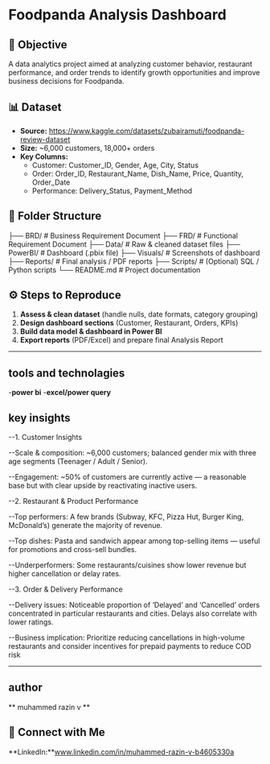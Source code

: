 # Foodpanda Analysis Dashboard

## 📌 Objective
A data analytics project aimed at analyzing customer behavior, restaurant performance, and order trends to identify growth opportunities and improve business decisions for Foodpanda.

## 📊 Dataset
- **Source:** https://www.kaggle.com/datasets/zubairamuti/foodpanda-review-dataset  
- **Size:** ~6,000 customers, 18,000+ orders  
- **Key Columns:**  
  - Customer: Customer_ID, Gender, Age, City, Status  
  - Order: Order_ID, Restaurant_Name, Dish_Name, Price, Quantity, Order_Date  
  - Performance: Delivery_Status, Payment_Method  

## 📁 Folder Structure
├── BRD/ # Business Requirement Document
├── FRD/ # Functional Requirement Document
├── Data/ # Raw & cleaned dataset files
├── PowerBI/ # Dashboard (.pbix file)
├── Visuals/ # Screenshots of dashboard
├── Reports/ # Final analysis / PDF reports
├── Scripts/ # (Optional) SQL / Python scripts
└── README.md # Project documentation




## ⚙️ Steps to Reproduce
1. **Assess & clean dataset** (handle nulls, date formats, category grouping)  
2. **Design dashboard sections** (Customer, Restaurant, Orders, KPIs)  
3. **Build data model & dashboard in Power BI**  
4. **Export reports** (PDF/Excel) and prepare final Analysis Report  

---

## tools and technolagies
-**power bi**
-**excel/power query**


## key insights

--1. Customer Insights

--Scale & composition: ~6,000 customers; balanced gender mix with three age segments (Teenager / Adult / Senior).

--Engagement: ~50% of customers are currently active — a reasonable base but with clear upside by reactivating inactive users.


--2. Restaurant & Product Performance

--Top performers: A few brands (Subway, KFC, Pizza Hut, Burger King, McDonald’s) generate the majority of revenue.

--Top dishes: Pasta and sandwich appear among top-selling items — useful for promotions and cross-sell bundles.

--Underperformers: Some restaurants/cuisines show lower revenue but higher cancellation or delay rates.

--3. Order & Delivery Performance

--Delivery issues: Noticeable proportion of ‘Delayed’ and ‘Cancelled’ orders concentrated in particular restaurants and cities. Delays also correlate with lower ratings.

--Business implication: Prioritize reducing cancellations in high-volume restaurants and consider incentives for prepaid payments to reduce COD risk

----

## author 
** muhammed razin v **
## 🔗 Connect with Me
**LinkedIn:**www.linkedin.com/in/muhammed-razin-v-b4605330a



